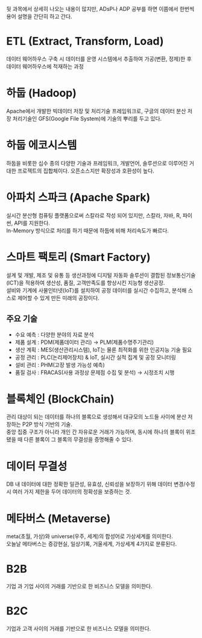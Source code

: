 뒷 과목에서 상세히 나오는 내용이 많지만, ADsP나 ADP 공부를 하면 이쯤에서 한번씩 용어 설명을 간단히 하고 간다.

# ETL (Extract, Transform, Load)

데이터 웨어하우스 구축 시 데이터를 운영 시스템에서 추출하여 가공(변환, 정제)한 후 데이터 웨어하우스에 적재하는 과정

# 하둡 (Hadoop)

Apache에서 개발한 빅데이터 저장 및 처리기술 프레임워크로, 구글의 데이터 분산 저장 처리기술인 GFS(Google File System)에 기술의 뿌리를 두고 있다.

# 하둡 에코시스템

하둡을 비롯한 십수 종의 다양한 기술과 프레임워크, 개발언어, 솔루션으로 이루어진 거대한 프로젝트의 집합체이다.
오픈소스지만 확장성과 호환성이 높다.

# 아파치 스파크 (Apache Spark)

실시간 분산형 컴퓨팅 플랫폼으로써 스칼라로 작성 되어 있지만, 스칼라, 자바, R, 파이썬, API를 지원한다.   
In-Memory 방식으로 처리를 하기 때문에 하둡에 비해 처리속도가 빠르다.

# 스마트 팩토리 (Smart Factory)

설계 및 개발, 제조 및 유통 등 생산과정에 디지털 자동화 솔루션이 결합된 정보통신기술(ICT)을 적용하여 생산성, 품질, 고객만족도를 향상시킨 지능형 생산공장.   
설비와 기계에 사물인터넷(IoT)를 설치하여 공정 데이터를 실시간 수집하고, 분석해 스스로 제어할 수 있게 만든 미래의 공장이다.

## 주요 기술

- 수요 예측 : 다양한 분야의 자료 분석
- 제품 설계 : PDM(제품데이터 관리) → PLM(제품수명주기관리)
- 생산 계획 : MES(생산관리시스템), IoT는 물론 최적화를 위한 인공지능 기술 필요
- 공정 관리 : PLC(논리제어장치) & IoT, 실시간 실적 집계 및 공정 모니터링
- 설비 관리 : PHM(고장 발생 가능성 예측)
- 품질 검사 : FRACAS(사용 과정상 문제점 수집 및 분석) → 시정조치 시행

# 블록체인 (BlockChain)

관리 대상이 되는 데이터를 하나의 블록으로 생성해서 대규모의 노드들 사이에 분산 저장하는 P2P 방식 기반의 기술.   
중앙 집중 구조가 아니라 개인 간 자유로운 거래가 가능하며, 동시에 하나의 블록이 위조됐을 때 다른 블록이 그 블록의 무결성을 증명해줄 수 있다.

# 데이터 무결성

DB 내 데이터에 대한 정확한 일관성, 유효성, 신뢰성을 보장하기 위해 데이터 변경/수정 시 여러 가지 제한을 두어 데이터의 정확성을 보증하는 것.

# 메타버스 (Metaverse)

meta(초월, 가상)와 universe(우주, 세계)의 합성어로 가상세계를 의미한다.   
오늘날 메타버스는 증강현실, 일상기록, 거울세계, 가상세계 4가지로 분류된다.

# B2B

기업 과 기업 사이의 거래를 기반으로 한 비즈니스 모델을 의미한다.

# B2C

기업과 고객 사이의 거래를 기반으로 한 비즈니스 모델을 의미한다.